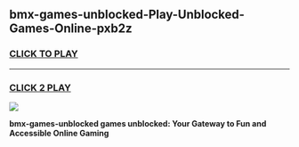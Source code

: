 
## bmx-games-unblocked-Play-Unblocked-Games-Online-pxb2z
<h3>
<a href="https://premium76.site?title=bmx-games-unblocked&ref=25A">CLICK TO PLAY</a></h3>
<hr>

<h3>
<a href="https://premium76.site?title=bmx-games-unblocked&ref=25A">CLICK 2 PLAY</a>
  
</h3>

<a href="https://premium76.site?title=bmx-games-unblocked&ref=25A"><img src="https://clearcache.store/games.png"></a>


**bmx-games-unblocked games unblocked: Your Gateway to Fun and Accessible Online Gaming**
